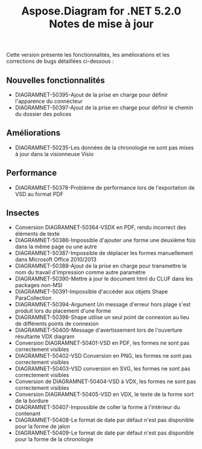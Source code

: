 ﻿---
title: Aspose.Diagram for .NET 5.2.0 Notes de mise à jour
type: docs
weight: 80
url: /fr/net/aspose-diagram-for-net-5-2-0-release-notes/
---
Cette version présente les fonctionnalités, les améliorations et les corrections de bugs détaillées ci-dessous :
## **Nouvelles fonctionnalités**
- DIAGRAMNET-50395-Ajout de la prise en charge pour définir l'apparence du connecteur
- DIAGRAMNET-50397-Ajout de la prise en charge pour définir le chemin du dossier des polices
## **Améliorations**
- DIAGRAMNET-50235-Les données de la chronologie ne sont pas mises à jour dans la visionneuse Visio
## **Performance**
- DIAGRAMNET-50378-Problème de performance lors de l'exportation de VSD au format PDF
## **Insectes**
- Conversion DIAGRAMNET-50364-VSDX en PDF, rendu incorrect des éléments de texte
- DIAGRAMNET-50386-Impossible d'ajouter une forme une deuxième fois dans la même page ou une autre
- DIAGRAMNET-50387-Impossible de déplacer les formes manuellement dans Microsoft Office 2010/2013
- DIAGRAMNET-50388-Ajout de la prise en charge pour transmettre le nom du travail d'impression comme autre paramètre
- DIAGRAMNET-50390-Mettre à jour le document html du CLUF dans les packages non-MSI
- DIAGRAMNET-50391-Impossible d'accéder aux objets Shape ParaCollection
- DIAGRAMNET-50394-Argument Un message d'erreur hors plage s'est produit lors du placement d'une forme
- DIAGRAMNET-50398-Shape utilise un seul point de connexion au lieu de différents points de connexion
- DIAGRAMNET-50400-Message d'avertissement lors de l'ouverture résultante VDX diagram
- Conversion DIAGRAMNET-50401-VSD en PDF, les formes ne sont pas correctement visibles
- DIAGRAMNET-50402-VSD Conversion en PNG, les formes ne sont pas correctement visibles
- DIAGRAMNET-50403-VSD conversion en SVG, les formes ne sont pas correctement visibles
- Conversion de DIAGRAMNET-50404-VSD à VDX, les formes ne sont pas correctement visibles
- Conversion DIAGRAMNET-50405-VSD en VDX, le texte de la forme sort de la bordure
- DIAGRAMNET-50407-Impossible de coller la forme à l'intérieur du contenant
- DIAGRAMNET-50408-Le format de date par défaut n'est pas disponible pour la forme de jalon
- DIAGRAMNET-50409-Le format de date par défaut n'est pas disponible pour la forme de la chronologie
